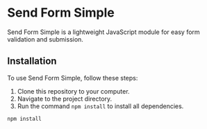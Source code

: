 # Send Form Simple

Send Form Simple is a lightweight JavaScript module for easy form validation and submission.

## Installation

To use Send Form Simple, follow these steps:

1. Clone this repository to your computer.
2. Navigate to the project directory.
3. Run the command `npm install` to install all dependencies.

```bash
npm install
